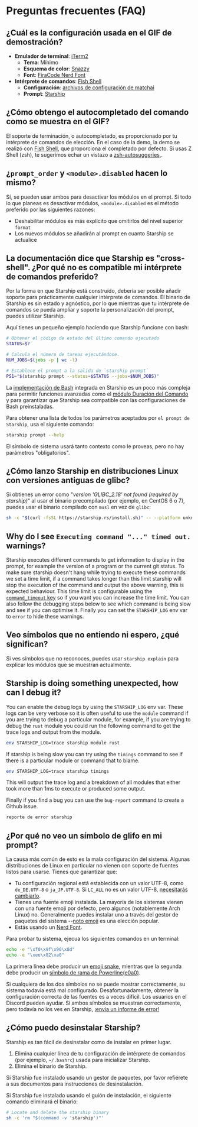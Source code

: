 # Preguntas frecuentes (FAQ)

## ¿Cuál es la configuración usada en el GIF de demostración?

- **Emulador de terminal**: [iTerm2](https://iterm2.com/)
  - **Tema**: Mínimo
  - **Esquema de color**: [Snazzy](https://github.com/sindresorhus/iterm2-snazzy)
  - **Font**: [FiraCode Nerd Font](https://www.nerdfonts.com/font-downloads)
- **Intérprete de comandos**: [Fish Shell](https://fishshell.com/)
  - **Configuración**: [archivos de configuración de matchai](https://github.com/matchai/dotfiles/blob/b6c6a701d0af8d145a8370288c00bb9f0648b5c2/.config/fish/config.fish)
  - **Prompt**: [Starship](https://starship.rs/)

## ¿Cómo obtengo el autocompletado del comando como se muestra en el GIF?

El soporte de terminación, o autocompletado, es proporcionado por tu intérprete de comandos de elección. En el caso de la demo, la demo se realizó con [Fish Shell](https://fishshell.com/), que proporciona el completado por defecto. Si usas Z Shell (zsh), te sugerimos echar un vistazo a [zsh-autosuggeries,](https://github.com/zsh-users/zsh-autosuggestions).

## ¿`prompt_order` y `<module>.disabled` hacen lo mismo?

Sí, se pueden usar ambos para desactivar los módulos en el prompt. Si todo lo que planeas es desactivar módulos, `<module>.disabled` es el método preferido por las siguientes razones:

- Deshabilitar módulos es más explícito que omitirlos del nivel superior `format`
- Los nuevos módulos se añadirán al prompt en cuanto Starship se actualice

## La documentación dice que Starship es "cross-shell". ¿Por qué no es compatible mi intérprete de comandos preferido?

Por la forma en que Starship está construído, debería ser posible añadir soporte para prácticamente cualquier intérprete de comandos. El binario de Starship es sin estado y agnóstico, por lo que mientras que tu intérprete de comandos se pueda ampliar y soporte la personalización del prompt, puedes utilizar Starship.

Aquí tienes un pequeño ejemplo haciendo que Starship funcione con bash:

```sh
# Obtener el código de estado del último comando ejecutado
STATUS=$?

# Calcula el número de tareas ejecutándose.
NUM_JOBS=$(jobs -p | wc -l)

# Establece el prompt a la salida de `starship prompt`
PS1="$(starship prompt --status=$STATUS --jobs=$NUM_JOBS)"
```

La [implementación de Bash](https://github.com/starship/starship/blob/master/src/init/starship.bash) integrada en Starship es un poco más compleja para permitir funciones avanzadas como el [módulo Duración del Comando](https://starship.rs/config/#command-duration) y para garantizar que Starship sea compatible con las configuraciones de Bash preinstaladas.

Para obtener una lista de todos los parámetros aceptados por `el prompt de Starship`, usa el siguiente comando:

```sh
starship prompt --help
```

El símbolo de sistema usará tanto contexto como le proveas, pero no hay parámetros "obligatorios".

## ¿Cómo lanzo Starship en distribuciones Linux con versiones antiguas de glibc?

Si obtienes un error como "_version 'GLIBC_2.18' not found (required by starship)_" al usar el binario precompilado (por ejemplo, en CentOS 6 o 7), puedes usar el binario compilado con `musl` en vez de `glibc`:

```sh
sh -c "$(curl -fsSL https://starship.rs/install.sh)" -- --platform unknown-linux-musl
```

## Why do I see `Executing command "..." timed out.` warnings?

Starship executes different commands to get information to display in the prompt, for example the version of a program or the current git status. To make sure starship doesn't hang while trying to execute these commands we set a time limit, if a command takes longer than this limit starship will stop the execution of the command and output the above warning, this is expected behaviour. This time limit is configurable using the [`command_timeout` key](/config/#prompt) so if you want you can increase the time limit. You can also follow the debugging steps below to see which command is being slow and see if you can optimise it. Finally you can set the `STARSHIP_LOG` env var to `error` to hide these warnings.

## Veo símbolos que no entiendo ni espero, ¿qué significan?

Si ves símbolos que no reconoces, puedes usar `starship explain` para explicar los módulos que se muestran actualmente.

## Starship is doing something unexpected, how can I debug it?

You can enable the debug logs by using the `STARSHIP_LOG` env var. These logs can be very verbose so it is often useful to use the `module` command if you are trying to debug a particular module, for example, if you are trying to debug the `rust` module you could run the following command to get the trace logs and output from the module.

```sh
env STARSHIP_LOG=trace starship module rust
```

If starship is being slow you can try using the `timings` command to see if there is a particular module or command that to blame.

```sh
env STARSHIP_LOG=trace starship timings
```

This will output the trace log and a breakdown of all modules that either took more than 1ms to execute or produced some output.

Finally if you find a bug you can use the `bug-report` command to create a Github issue.

```sh
reporte de error starship
```

## ¿Por qué no veo un símbolo de glifo en mi prompt?

La causa más común de esto es la mala configuración del sistema. Algunas distribuciones de Linux en particular no vienen con soporte de fuentes listos para usarse. Tienes que garantizar que:

- Tu configuración regional está establecida con un valor UTF-8, como `de_DE.UTF-8` o `ja_JP.UTF-8`. Si `LC_ALL` no es un valor UTF-8, [necesitarás cambiarlo](https://www.tecmint.com/set-system-locales-in-linux/).
- Tienes una fuente emoji instalada. La mayoría de los sistemas vienen con una fuente emoji por defecto, pero algunos (notablemente Arch Linux) no. Generalmente puedes instalar uno a través del gestor de paquetes del sistema --[noto emoji](https://www.google.com/get/noto/help/emoji/) es una elección popular.
- Estás usando un [Nerd Font](https://www.nerdfonts.com/).

Para probar tu sistema, ejecua los siguientes comandos en un terminal:

```sh
echo -e "\xf0\x9f\x90\x8d"
echo -e "\xee\x82\xa0"
```

La primera línea debe producir un [emoji snake](https://emojipedia.org/snake/), mientras que la segunda debe producir un [símbolo de rama de Powerline(e0a0)](https://github.com/ryanoasis/powerline-extra-symbols#glyphs).

Si cualquiera de los dos símbolos no se puede mostrar correctamente, su sistema todavía está mal configurado. Desafortunadamente, obtener la configuración correcta de las fuentes es a veces difícil. Los usuarios en el Discord pueden ayudar. Si ambos símbolos se muestran correctamente, pero todavía no los ves en Starship, [¡envía un informe de error!](https://github.com/starship/starship/issues/new/choose)

## ¿Cómo puedo desinstalar Starship?

Starship es tan fácil de desinstalar como de instalar en primer lugar.

1. Elimina cualquier línea de tu configuración de intérprete de comandos (por ejemplo, `~/.bashrc`) usada para inicializar Starship.
1. Elimina el binario de Starship.

Si Starship fue instalado usando un gestor de paquetes, por favor refiérete a sus documentos para instrucciones de desinstalación.

Si Starship fue instalado usando el guión de instalación, el siguiente comando eliminará el binario:

```sh
# Locate and delete the starship binary
sh -c 'rm "$(command -v 'starship')"'
```
